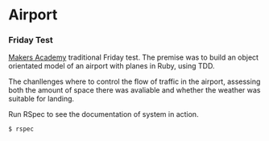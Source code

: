 Airport
========

### Friday Test

[Makers Academy](http://www.makersacademy.com) traditional Friday test. The premise was to build an object orientated model of an airport with planes in Ruby, using TDD.

The chanllenges where to control the flow of traffic in the airport, assessing both the amount of space there was avaliable and whether the weather was suitable for landing.


Run RSpec to see the documentation of system in action.

~~~
$ rspec
~~~

